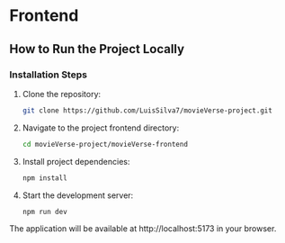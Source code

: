 # Frontend

## How to Run the Project Locally

### Installation Steps

1. Clone the repository:

   ```bash
   git clone https://github.com/LuisSilva7/movieVerse-project.git

   ```

2. Navigate to the project frontend directory:

   ```bash
   cd movieVerse-project/movieVerse-frontend

   ```

3. Install project dependencies:

   ```bash
   npm install

   ```

4. Start the development server:

   ```bash
   npm run dev

   ```

The application will be available at http://localhost:5173 in your browser.
